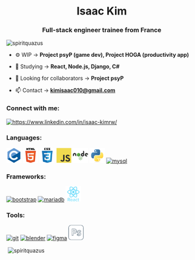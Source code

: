 <h1 align="center">Isaac Kim</h1>
<h3 align="center">Full-stack engineer trainee from France</h3>

<p align="left"> <img src="https://komarev.com/ghpvc/?username=spiritquazus&label=Profile%20views&color=0e75b6&style=flat" alt="spiritquazus" /> </p>

- ⚙️ WIP -> **Project psyP (game dev), Project HOGA (productivity app)**

- 📖 Studying -> **React, Node.js, Django, C#**

- 🤝 Looking for collaborators -> **Project psyP**

- 📫 Contact -> **kimisaac010@gmail.com**

<h3 align="left">Connect with me:</h3>
<p align="left">
<a href="https://linkedin.com/in/https://www.linkedin.com/in/isaac-kimrw/" target="blank"><img align="center" src="https://raw.githubusercontent.com/rahuldkjain/github-profile-readme-generator/master/src/images/icons/Social/linked-in-alt.svg" alt="https://www.linkedin.com/in/isaac-kimrw/" height="30" width="40" /></a>
</p>



<h3 align="left">Languages:</h3>
<a href="https://www.cprogramming.com/" target="blank" rel="noreferrer"><img src="https://raw.githubusercontent.com/devicons/devicon/master/icons/c/c-original.svg" alt="c" width="40" height="40"/></a> 
<a href="https://www.w3.org/html/" target="blank" rel="noreferrer"><img src="https://raw.githubusercontent.com/devicons/devicon/master/icons/html5/html5-original-wordmark.svg" alt="html5" width="40" height="40"/></a> 
<a href="https://www.w3schools.com/css/" target="blank" rel="noreferrer"><img src="https://raw.githubusercontent.com/devicons/devicon/master/icons/css3/css3-original-wordmark.svg" alt="css3" width="40" height="40"/></a> 
<a href="https://developer.mozilla.org/en-US/docs/Web/JavaScript" target="blank" rel="noreferrer"><img src="https://raw.githubusercontent.com/devicons/devicon/master/icons/javascript/javascript-original.svg" alt="javascript" width="40" height="40"/></a>  
<a href="https://nodejs.org" target="blank" rel="noreferrer"><img src="https://raw.githubusercontent.com/devicons/devicon/master/icons/nodejs/nodejs-original-wordmark.svg" alt="nodejs" width="40" height="40"/></a>  
<a href="https://www.python.org" target="blank" rel="noreferrer"><img src="https://raw.githubusercontent.com/devicons/devicon/master/icons/python/python-original.svg" alt="python" width="40" height="40"/></a> 
<a href="https://www.mysql.com/" target="blank" rel="noreferrer"><img src="https://www.svgrepo.com/show/331760/sql-database-generic.svg" alt="mysql" width="40" height="40"/></a> 
</p>

<h3 align="left">Frameworks:</h3>
<a href="https://getbootstrap.com" target="blank" rel="noreferrer"><img src="https://camo.githubusercontent.com/b872b9ada0c2c3d373bbb0c356eb4af353127335fc3d2e611964433864ab4de1/68747470733a2f2f676574626f6f7473747261702e636f6d2f646f63732f352e322f6173736574732f6272616e642f626f6f7473747261702d6c6f676f2d736861646f772e706e67" alt="bootstrap" width="40" height="40"/></a> 
<a href="https://mariadb.org/" target="blank" rel="noreferrer"><img src="https://www.svgrepo.com/show/354037/mariadb-icon.svg" alt="mariadb" width="40" height="40"/></a>
<a href="https://reactjs.org/" target="blank" rel="noreferrer"><img src="https://raw.githubusercontent.com/devicons/devicon/master/icons/react/react-original-wordmark.svg" alt="react" width="40" height="40"/></a>

<h3 align="left">Tools:</h3>
<p align="left"> 
<a href="https://git-scm.com/" target="blank" rel="noreferrer"><img src="https://www.vectorlogo.zone/logos/git-scm/git-scm-icon.svg" alt="git" width="40" height="40"/></a> 
<a href="https://www.blender.org/" target="blank" rel="noreferrer"><img src="https://download.blender.org/branding/community/blender_community_badge_white.svg" alt="blender" width="40" height="40"/></a> 
<a href="https://www.figma.com/" target="blank" rel="noreferrer"><img src="https://www.vectorlogo.zone/logos/figma/figma-icon.svg" alt="figma" width="40" height="40"/></a> 
<a href="https://www.photoshop.com/en" target="blank" rel="noreferrer"><img src="https://raw.githubusercontent.com/devicons/devicon/master/icons/photoshop/photoshop-line.svg" alt="photoshop" width="40" height="40"/></a>



<p>&nbsp;<img align="center" src="https://github-readme-stats.vercel.app/api?username=spiritquazus&show_icons=true&locale=en" alt="spiritquazus" /></p>

